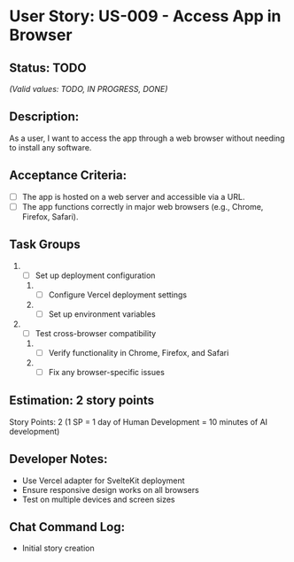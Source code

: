 # User Story: US-009 - Access App in Browser

## Status: TODO  
*(Valid values: TODO, IN PROGRESS, DONE)*

## Description:

As a user, I want to access the app through a web browser without needing to install any software.

## Acceptance Criteria:

- [ ] The app is hosted on a web server and accessible via a URL.
- [ ] The app functions correctly in major web browsers (e.g., Chrome, Firefox, Safari).

## Task Groups

1. - [ ] Set up deployment configuration
   1. - [ ] Configure Vercel deployment settings
   2. - [ ] Set up environment variables
2. - [ ] Test cross-browser compatibility
   1. - [ ] Verify functionality in Chrome, Firefox, and Safari
   2. - [ ] Fix any browser-specific issues

## Estimation: 2 story points

Story Points: 2 (1 SP = 1 day of Human Development = 10 minutes of AI development)

## Developer Notes:

- Use Vercel adapter for SvelteKit deployment
- Ensure responsive design works on all browsers
- Test on multiple devices and screen sizes

## Chat Command Log:

- Initial story creation 